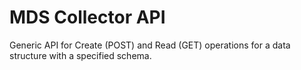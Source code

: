 # MDS Collector API

Generic API for Create (POST) and Read (GET) operations for a data structure with a specified schema.
